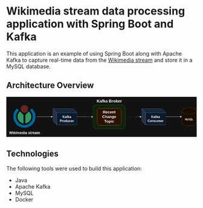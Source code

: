 
# Wikimedia stream data processing application with Spring Boot and Kafka

This application is an example of using Spring Boot along with Apache Kafka to capture real-time data from the [Wikimedia stream](https://stream.wikimedia.org/v2/stream/recentchange) and store it in a MySQL database.

## Architecture Overview

![Application Architecture](https://raw.githubusercontent.com/viniciusbe/spring-kafka/master/docs/architecture_diagram.jpg)

## Technologies

The following tools were used to build this application:

- Java
- Apache Kafka
- MySQL
- Docker
  
